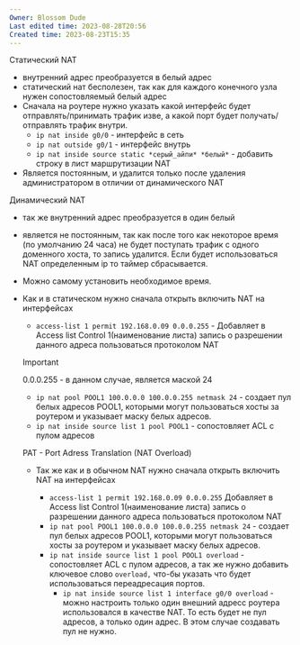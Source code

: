 ```yaml
---
Owner: Blossom Dude
Last edited time: 2023-08-28T20:56
Created time: 2023-08-23T15:35
---
```

Статический NAT

- внутренний адрес преобразуется в белый адрес
- статический нат бесполезен, так как для каждого конечного узла нужен сопостовляемый белый адрес
- Сначала на роутере нужно указать какой интерфейс будет отправлять/принимать трафик изве, а какой порт будет получать/отправлять трафик внутри.
    - `ip nat inside g0/0` - интерфейс в сеть
    - `ip nat outside g0/1` - интерфейс внутрь
    - `ip nat inside source static *серый_айпи* *белый*` - добавить строку в лист маршрутизации NAT
- Является постоянным, и удалится только после удаления администратором в отличии от динамического NAT

  

Динамический NAT

- так же внутренний адрес преобразуется в один белый
- является не постоянным, так как после того как некоторое время (по умолчанию 24 часа) не будет поступать трафик с одного доменного хоста, то запись удалится. Если будет использоваться NAT определенным ip то таймер сбрасывается.
- Можно самому установить необходимое время.
- Как и в статическом нужно сначала открыть включить NAT на интерфейсах
    
    - `access-list 1 permit 192.168.0.09 0.0.0.255` - Добавляет в Access list Control 1(наименование листа) запись о разрешении данного адреса пользоваться протоколом NAT
    
    > [!important]  
    > 0.0.0.255 - в данном случае, является маской 24  
    
    - `ip nat pool POOL1 100.0.0.0 100.0.0.255 netmask 24` - создает пул белых адресов POOL1, которыми могут пользоваться хосты за роутером и указывает маску белых адресов.
    - `ip nat inside source list 1 pool POOL1` - сопостовляет ACL c пулом адресов
    
      
    
    PAT - Port Adress Translation (NAT Overload)
    
    - Так же как и в обычном NAT нужно сначала открыть включить NAT на интерфейсах
        
        - `access-list 1 permit 192.168.0.09 0.0.0.255` Добавляет в Access list Control 1(наименование листа) запись о разрешении данного адреса пользоваться протоколом NAT
        - `ip nat pool POOL1 100.0.0.0 100.0.0.255 netmask 24` - создает пул белых адресов POOL1, которыми могут пользоваться хосты за роутером и указывает маску белых адресов.
        - `ip nat inside source list 1 pool POOL1 overload` - сопостовляет ACL c пулом адресов, а так же нужно добавить ключевое слово `overload,` что-бы указать что будет использоваться переадресация портов.
            - `ip nat inside source list 1 interface g0/0 overload` - можно настроить только один внешний адресс роутера использовался в качестве NAT. То есть будет не пул адресов, а только один адрес. В этом случае создавать пул не нужно.